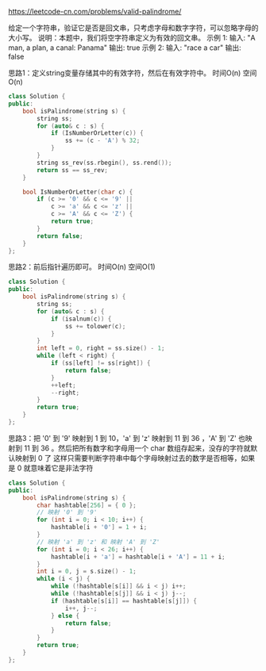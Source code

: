 https://leetcode-cn.com/problems/valid-palindrome/

给定一个字符串，验证它是否是回文串，只考虑字母和数字字符，可以忽略字母的大小写。
说明：本题中，我们将空字符串定义为有效的回文串。
示例 1:
输入: "A man, a plan, a canal: Panama"
输出: true
示例 2:
输入: "race a car"
输出: false

思路1：定义string变量存储其中的有效字符，然后在有效字符中。  时间O(n) 空间O(n)

```cpp
class Solution {
public:
    bool isPalindrome(string s) {
        string ss;
        for (auto& c : s) {
            if (IsNumberOrLetter(c)) {
                ss += (c - 'A') % 32;
            }
        }
        string ss_rev(ss.rbegin(), ss.rend());
        return ss == ss_rev;
    }

    bool IsNumberOrLetter(char c) {
        if (c >= '0' && c <= '9' ||
            c >= 'a' && c <= 'z' ||
            c >= 'A' && c <= 'Z') {
            return true;
        }
        return false;
    }
};
```

思路2：前后指针遍历即可。  时间O(n) 空间O(1)

```cpp
class Solution {
public:
    bool isPalindrome(string s) {
        string ss;
        for (auto& c : s) {
            if (isalnum(c)) {
                ss += tolower(c);
            }
        }
        int left = 0, right = ss.size() - 1;
        while (left < right) {
            if (ss[left] != ss[right]) {
                return false;
            }
            ++left;
            --right;
        }
        return true;
    }
};
```

思路3：把 '0' 到 '9' 映射到 1 到 10，'a' 到 'z' 映射到 11 到 36 ，'A' 到 'Z' 也映射到 11 到 36 。然后把所有数字和字母用一个 char 数组存起来，没存的字符就默认映射到 0 了
这样只需要判断字符串中每个字母映射过去的数字是否相等，如果是 0 就意味着它是非法字符

```cpp
class Solution {
public:
    bool isPalindrome(string s) {
        char hashtable[256] = { 0 };
        // 映射 '0' 到 '9'
        for (int i = 0; i < 10; i++) {
            hashtable[i + '0'] = 1 + i;
        }
        // 映射 'a' 到 'z' 和 映射 'A' 到 'Z'
        for (int i = 0; i < 26; i++) {
            hashtable[i + 'a'] = hashtable[i + 'A'] = 11 + i;
        }
        int i = 0, j = s.size() - 1;
        while (i < j) {
            while (!hashtable[s[i]] && i < j) i++;
            while (!hashtable[s[j]] && i < j) j--;
            if (hashtable[s[i]] == hashtable[s[j]]) {
                i++, j--;
            } else {
                return false;
            }
        }
        return true;
    }
};
```


